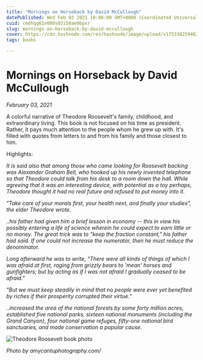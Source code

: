 ```yaml
---
title: "Mornings on Horseback by David McCullough"
datePublished: Wed Feb 03 2021 18:08:00 GMT+0000 (Coordinated Universal Time)
cuid: cmdhqq61n000s02i58ae0bpxr
slug: mornings-on-horseback-by-david-mccullough
cover: https://cdn.hashnode.com/res/hashnode/image/upload/v1753382594620/89c0fcfb-06c0-4a39-8ed7-4cb08d8a7d27.jpeg
tags: books

---
```



# Mornings on Horseback by David McCullough

*February 03, 2021*

A colorful narrative of Theodore Roosevelt's family, childhood, and extraordinary living. This book is not focused on his time as president. Rather, it pays much attention to the people whom he grew up with. It's filled with quotes from letters to and from his family and those closest to him.

Highlights:

*It is said also that among those who came looking for Roosevelt backing was Alexander Graham Bell, who hooked up his newly invented telephone so that Theodore could talk from his desk to a room down the hall. While agreeing that it was an interesting device, with potential as a toy perhaps, Theodore thought it had no real future and refused to put money into it.*

*"Take care of your morals first, your health next, and finally your studies", the elder Theodore wrote.*

*..his father had given him a brief lesson in economy -- this in view his possibly entering a life of science wherein he could expect to earn little or no money. The great trick was to "keep the fraction constant," his father had said. If one could not increase the numerator, then he must reduce the denominator.*

*Long afterward he was to write, "There were all kinds of things of which I was afraid at first, raging from grizzly bears to 'mean' horses and gunfighters; but by acting as if I was not afraid I gradually ceased to be afraid."*

*"But we must keep steadily in mind that no people were ever yet benefited by riches if their prosperity corrupted their virtue."*

*..increased the area of the national forests by some forty million acres, established five national parks, sixteen national monuments (including the Grand Canyon), four national game refuges, fifty-one national bird sanctuaries, and made conservation a popular cause.*

![Theodore Roosevelt book photo](https://cdn.hashnode.com/res/hashnode/image/upload/v1753382593371/89ec55e7-3bf9-4e25-a42e-025717327d68.jpeg)

*Photo by amycantuphotography.com/*